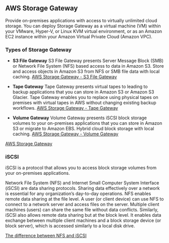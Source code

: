 ## AWS Storage Gateway

Provide on-premises applications with access to virtually unlimited cloud storage. You can deploy Storage Gateway as a virtual machine (VM) within your VMware, Hyper-V, or Linux KVM virtual environment, or as an Amazon EC2 instance within your Amazon Virtual Private Cloud (Amazon VPC).


### Types of Storage Gateway

- **S3 File Gateway**
S3 File Gateway presents Server Message Block (SMB) or Network File System (NFS) based access to data in Amazon S3. 
Store and access objects in Amazon S3 from NFS or SMB file data with local caching.
[AWS Storage Gateway - S3 File Gateway](https://aws.amazon.com/storagegateway/file/s3/)

- **Tape Gateway**
Tape Gateway presents virtual tapes to leading to backup applications that you can store in Amazon S3 or Amazon S3 Glacier.
Tape Gateway enables you to replace using physical tapes on premises with virtual tapes in AWS without changing existing backup workflows. 
[AWS Storage Gateway - Tape Gateway](https://aws.amazon.com/storagegateway/vtl/?nc=sn&loc=2&dn=3)

- **Volume Gateway**
Volume Gateway presents iSCSI block storage volumes to your on-premises applications that you can store in Amazon S3 or migrate to Amazon EBS.
Hybrid cloud block storage with local caching.
[AWS Storage Gateway - Volume Gateway](https://aws.amazon.com/storagegateway/volume/?nc=sn&loc=2&dn=4)


[AWS Storage Gateway](https://aws.amazon.com/storagegateway/)


### iSCSI
iSCSI is a protocol that allows you to access block storage volumes from your on-premises applications.

Network File System (NFS) and Internet Small Computer System Interface (iSCSI) are data sharing protocols. Sharing data effectively over a network is essential for any organization’s day-to-day operations. NFS enables remote data sharing at the file level. A user (or client device) can use NFS to connect to a network server and access files on the server. Multiple client machines (users) can share the same file without data conflicts. Similarly, iSCSI also allows remote data sharing but at the block level. It enables data exchange between multiple client machines and a block storage device (or block server), which is accessed similarly to a local disk drive.

[The difference between NFS and iSCSI](https://aws.amazon.com/compare/the-difference-between-nfs-and-iscsi/)
